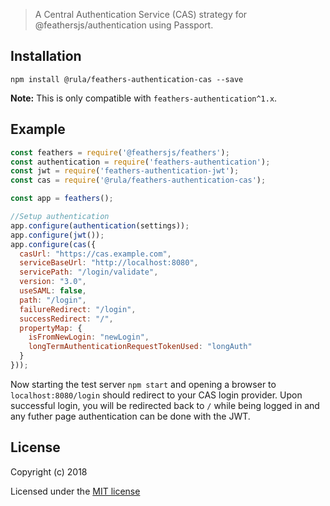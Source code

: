 > A Central Authentication Service (CAS) strategy for @feathersjs/authentication using Passport.

## Installation

```
npm install @rula/feathers-authentication-cas --save
```

**Note:** This is only compatible with `feathers-authentication^1.x`.

## Example

```js
const feathers = require('@feathersjs/feathers');
const authentication = require('feathers-authentication');
const jwt = require('feathers-authentication-jwt');
const cas = require('@rula/feathers-authentication-cas');

const app = feathers();

//Setup authentication
app.configure(authentication(settings));
app.configure(jwt());
app.configure(cas({
  casUrl: "https://cas.example.com",
  serviceBaseUrl: "http://localhost:8080",
  servicePath: "/login/validate",
  version: "3.0",
  useSAML: false,
  path: "/login",
  failureRedirect: "/login",
  successRedirect: "/",
  propertyMap: {
    isFromNewLogin: "newLogin",
    longTermAuthenticationRequestTokenUsed: "longAuth"
  }
}));
```

Now starting the test server `npm start` and opening a browser to
`localhost:8080/login` should redirect to your CAS login provider. Upon 
successful login, you will be redirected back to `/` while being logged in and
any futher page authentication can be done with the JWT.

## License

Copyright (c) 2018

Licensed under the [MIT license](LICENSE)
